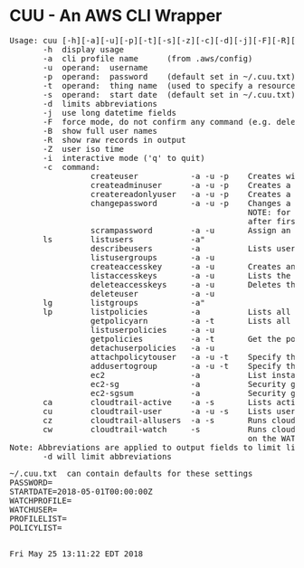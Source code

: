 # CUU - An AWS CLI Wrapper
<pre>
Usage: cuu [-h][-a][-u][-p][-t][-s][-z][-c][-d][-j][-F][-R][-i][-c]
       -h  display usage
       -a  cli profile name      (from .aws/config)
       -u  operand:  username
       -p  operand:  password    (default set in ~/.cuu.txt)
       -t  operand:  thing name  (used to specify a resource or object name)
       -s  operand:  start date  (default set in ~/.cuu.txt)
       -d  limits abbreviations
       -j  use long datetime fields
       -F  force mode, do not confirm any command (e.g. deletes)
       -B  show full user names
       -R  show raw records in output
       -Z  user iso time
       -i  interactive mode ('q' to quit)
       -c  command:
                 createuser           -a -u -p    Creates with no privledges
                 createadminuser      -a -u -p    Creates a user with Administor Access
                 createreadonlyuser   -a -u -p    Creates a user with Read Only
                 changepassword       -a -u -p    Changes a users pwd, Will use PASSWORD in ~/.cuu.txt
                                                  NOTE: for commands above, User will change password
                                                  after first login.  Password may be set in ~/.cuu.txt
                 scrampassword        -a -u       Assign an unknown (scrammed) password
       ls        listusers            -a" 
                 describeusers        -a          Lists users and their attached groups and policies" 
                 listusergroups       -a -u
                 createaccesskey      -a -u       Creates an accesskey for the user (-u)
                 listaccesskeys       -a -u       Lists the users (-u) access keys)
                 deleteaccesskeys     -a -u       Deletes the users (-u) access keys)
                 deleteuser           -a -u
       lg        listgroups           -a" 
       lp        listpolicies         -a          Lists all defined policies
                 getpolicyarn         -a -t       Lists all defined policies filter with a regex in -t
                 listuserpolicies     -a -u
                 getpolicies          -a -t       Get the policy docs assocaiated with the regex in -t
                 detachuserpolicies   -a -u
                 attachpolicytouser   -a -u -t    Specify the policy arn with -t
                 addusertogroup       -a -u -t    Specify the group name with -t
                 ec2                  -a          List instances and securitygroups
                 ec2-sg               -a          Security groups detail listing
                 ec2-sgsum            -a          Security groups summary listing (incl. empty SGs)
       ca        cloudtrail-active    -a -s       Lists active users since start date (-s)
       cu        cloudtrail-user      -a -u -s    Lists user (-u) activity since start date (-s)
       cz        cloudtrail-allusers  -a -s       Runs cloudtrail-users for all users
       cw        cloudtrail-watch     -s          Runs cloudtrail-users for each profile in PROFILELIST
                                                  on the WATCHUSER in ~/.cuu.txt
Note: Abbreviations are applied to output fields to limit line length
       -d will limit abbreviations
</pre>
<pre>
~/.cuu.txt  can contain defaults for these settings
PASSWORD=
STARTDATE=2018-05-01T00:00:00Z
WATCHPROFILE=
WATCHUSER=
PROFILELIST=
POLICYLIST=
</pre>
<pre>
  
Fri May 25 13:11:22 EDT 2018
</pre>
